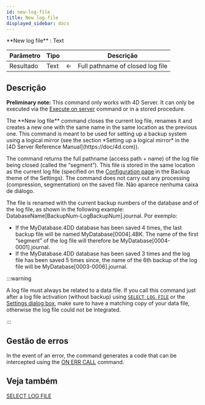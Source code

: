 ```yaml
---
id: new-log-file
title: New log file
displayed_sidebar: docs
---
```


<!--REF #_command_.New log file.Syntax-->**New log file** : Text<!-- END REF-->

<!--REF #_command_.New log file.Params-->

| Parâmetro | Tipo |                             | Descrição                        |
| --------- | ---- | --------------------------- | -------------------------------- |
| Resultado | Text | &#8592; | Full pathname of closed log file |

<!-- END REF-->

## Descrição

**Preliminary note:** This command only works with 4D Server. It can only be executed via the [Execute on server](../commands-legacy/execute-on-server.md) command or in a stored procedure.

<!--REF #_command_.New log file.Summary-->The **New log file** command closes the current log file, renames it and creates a new one with the same name in the same location as the previous one<!-- END REF-->. This command is meant to be used for setting up a backup system using a logical mirror (see the section *Setting up a logical mirror* in the [4D Server Reference Manual](https://doc/4d.com)). 

The command returns the full pathname (access path + name) of the log file being closed (called the “segment”). This file is stored in the same location as the current log file (specified on the [Configuration page](../Backup/settings.md#configuration) in the Backup theme of the Settings). The command does not carry out any processing (compression, segmentation) on the saved file. Não aparece nenhuma caixa de diálogo.

The file is renamed with the current backup numbers of the database and of the log file, as shown in the following example: DatabaseName\[BackupNum-LogBackupNum\].journal. Por exemplo:

- If the MyDatabase.4DD database has been saved 4 times, the last backup file will be named MyDatabase\[0004\].4BK. The name of the first “segment” of the log file will therefore be MyDatabase\[0004-0001\].journal.
- If the MyDatabase.4DD database has been saved 3 times and the log file has been saved 5 times since, the name of the 6th backup of the log file will be MyDatabase\[0003-0006\].journal.

:::warning

A log file must always be related to a data file. If you call this command just after a log file activation (without backup) using [`SELECT LOG FILE`](select-log-file.md) or the [Settings dialog box](../Backup/settings.md#configuration), make sure to have a matching copy of your data file, otherwise the log file could not be integrated.

:::

## Gestão de erros

In the event of an error, the command generates a code that can be intercepted using the [ON ERR CALL](../commands-legacy/on-err-call.md) command.

## Veja também

[SELECT LOG FILE](select-log-file.md)